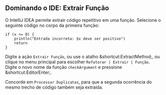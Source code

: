 ## Dominando o IDE: Extrair Função

O IntelliJ IDEA permite extrair código repetitivo em uma função. Selecione o seguinte código no corpo da primeira função:

```text
if (x <= 0) {
    println("Entrada incorreta: $x deve ser positivo")
    return
}
```

Digite a ação <span class="control">`Extrair Função`</span>,
ou use o atalho <span class="shortcut">&shortcut:ExtractMethod;</span>,
ou clique no menu principal para escolher
<span class="control">`Refatorar | Extrair | Função`</span>.
Digite o novo nome da função `checkArgument` e pressione
<span class="shortcut">&shortcut:EditorEnter;</span>.

Concorde em <span class="control">`Processar Duplicatas`</span>, para que a segunda ocorrência do mesmo trecho de código também seja extraída.